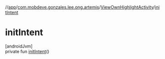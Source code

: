 //[app](../../../index.md)/[com.mobdeve.gonzales.lee.ong.artemis](../index.md)/[ViewOwnHighlightActivity](index.md)/[initIntent](init-intent.md)

# initIntent

[androidJvm]\
private fun [initIntent](init-intent.md)()
